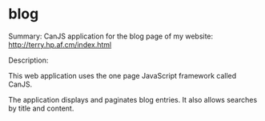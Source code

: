 blog
====

Summary: CanJS application for the blog page of my website: http://terry.hp.af.cm/index.html


Description:

This web application uses the one page JavaScript framework called CanJS.

The application displays and paginates blog entries. It also allows searches by title and content.
